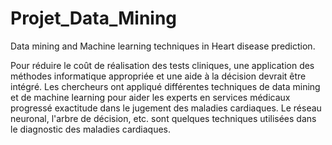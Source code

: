 # Projet_Data_Mining
Data mining and Machine learning techniques in Heart disease prediction.

Pour réduire le coût de réalisation des tests cliniques, une application des méthodes informatique  appropriée et une aide à la décision devrait être intégré.
Les chercheurs ont appliqué différentes techniques de data mining et de machine learning pour aider les experts en services médicaux progressé exactitude dans le jugement des maladies cardiaques. Le réseau neuronal, l'arbre de décision, etc. sont quelques techniques utilisées dans le diagnostic des maladies cardiaques.

